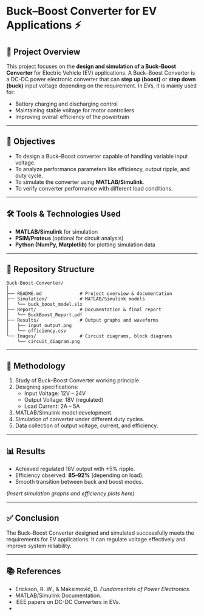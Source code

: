 # Buck–Boost Converter for EV Applications ⚡

## 📌 Project Overview
This project focuses on the **design and simulation of a Buck–Boost Converter** for Electric Vehicle (EV) applications. A Buck–Boost Converter is a DC-DC power electronic converter that can **step up (boost)** or **step down (buck)** input voltage depending on the requirement. In EVs, it is mainly used for:
- Battery charging and discharging control
- Maintaining stable voltage for motor controllers
- Improving overall efficiency of the powertrain

---

## 🎯 Objectives
- To design a Buck–Boost converter capable of handling variable input voltage.
- To analyze performance parameters like efficiency, output ripple, and duty cycle.
- To simulate the converter using **MATLAB/Simulink**.
- To verify converter performance with different load conditions.

---

## 🛠️ Tools & Technologies Used
- **MATLAB/Simulink** for simulation
- **PSIM/Proteus** (optional for circuit analysis)
- **Python (NumPy, Matplotlib)** for plotting simulation data

---

## 📂 Repository Structure
```
Buck-Boost-Converter/
│
├── README.md              # Project overview & documentation
├── Simulation/            # MATLAB/Simulink models
│   └── buck_boost_model.slx
├── Report/                # Documentation & final report
│   └── BuckBoost_Report.pdf
├── Results/               # Output graphs and waveforms
│   ├── input_output.png
│   └── efficiency.csv
└── Images/                # Circuit diagrams, block diagrams
    └── circuit_diagram.png
```

---

## 🔧 Methodology
1. Study of Buck–Boost Converter working principle.
2. Designing specifications:
   - Input Voltage: 12V – 24V
   - Output Voltage: 18V (regulated)
   - Load Current: 2A – 5A
3. MATLAB/Simulink model development.
4. Simulation of converter under different duty cycles.
5. Data collection of output voltage, current, and efficiency.

---

## 📊 Results
- Achieved regulated 18V output with ±5% ripple.
- Efficiency observed: **85–92%** (depending on load).
- Smooth transition between buck and boost modes.

*(Insert simulation graphs and efficiency plots here)*

---

## ✅ Conclusion
The Buck–Boost Converter designed and simulated successfully meets the requirements for EV applications. It can regulate voltage effectively and improve system reliability.

---

## 📚 References
- Erickson, R. W., & Maksimović, D. *Fundamentals of Power Electronics*.
- MATLAB/Simulink Documentation.
- IEEE papers on DC-DC Converters in EVs.
-

